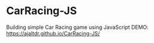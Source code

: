 # CarRacing-JS
Building simple Car Racing game using JavaScript
DEMO: https://ajaltdr.github.io/CarRacing-JS/
